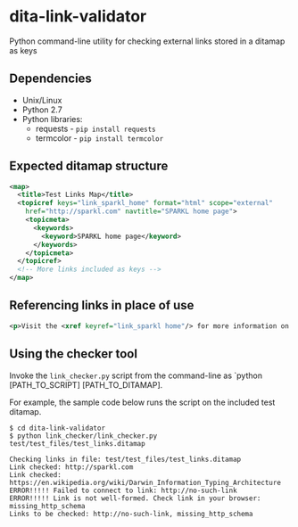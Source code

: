 # dita-link-validator
Python command-line utility for checking external links stored in a ditamap as keys 

## Dependencies
* Unix/Linux
* Python 2.7
* Python libraries:
  * requests - `pip install requests`
  * termcolor - `pip install termcolor`

## Expected ditamap structure
```xml
<map>
  <title>Test Links Map</title>
  <topicref keys="link_sparkl_home" format="html" scope="external"
    href="http://sparkl.com" navtitle="SPARKL home page">
    <topicmeta>
      <keywords>
        <keyword>SPARKL home page</keyword>
      </keywords>
    </topicmeta>
  </topicref>
  <!-- More links included as keys -->
</map>
```
## Referencing links in place of use
```xml
<p>Visit the <xref keyref="link_sparkl home"/> for more information on SPARKL.</p>
```

## Using the checker tool
Invoke the `link_checker.py` script from the command-line as `python [PATH_TO_SCRIPT] [PATH_TO_DITAMAP].  

For example, the sample code below runs the script on the included test ditamap.
```
$ cd dita-link-validator
$ python link_checker/link_checker.py test/test_files/test_links.ditamap

Checking links in file: test/test_files/test_links.ditamap
Link checked: http://sparkl.com
Link checked: https://en.wikipedia.org/wiki/Darwin_Information_Typing_Architecture
ERROR!!!!! Failed to connect to link: http://no-such-link
ERROR!!!!! Link is not well-formed. Check link in your browser: missing_http_schema
Links to be checked: http://no-such-link, missing_http_schema
```
 
